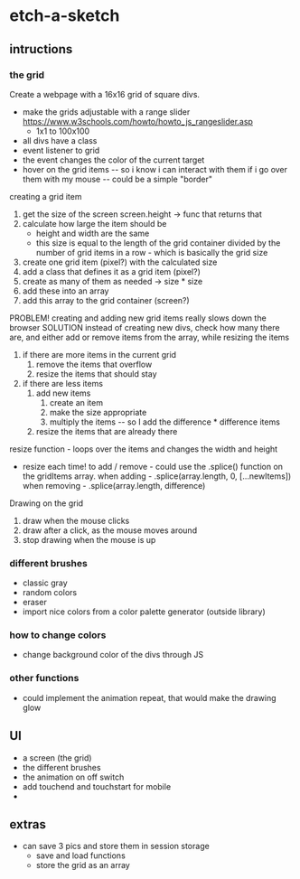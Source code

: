 # etch-a-sketch

## intructions

### the grid
Create a webpage with a 16x16 grid of square divs.
- make the grids adjustable with a range slider https://www.w3schools.com/howto/howto_js_rangeslider.asp
    - 1x1 to 100x100
- all divs have a class
- event listener to grid
- the event changes the color of the current target
- hover on the grid items -- so i know i can interact with them if i go over them with my mouse -- could be a simple "border"

creating a grid item
1. get the size of the screen
    screen.height -> func that returns that
1. calculate how large the item should be
    - height and width are the same
    - this size is equal to the length of the grid container divided by the number of grid items in a row - which is basically the grid size
1. create one grid item (pixel?) with the calculated size 
1. add a class that defines it as a grid item (pixel?)
1. create as many of them as needed -> size * size
1. add these into an array
1. add this array to the grid container (screen?)

PROBLEM!
creating and adding new grid items really slows down the browser
SOLUTION
instead of creating new divs, check how many there are, and either add or remove items from the array, while resizing the items
1. if there are more items in the current grid
    1. remove the items that overflow
    1. resize the items that should stay
1. if there are less items
    1. add new items
        1. create an item
        1. make the size appropriate
        1. multiply the items -- so I add the difference * difference items
    1. resize the items that are already there

resize function - loops over the items and changes the width and height
- resize each time!
to add / remove - could use the .splice() function on the gridItems array.
    when adding - .splice(array.length, 0, [...newItems])
    when removing - .splice(array.length, difference)

Drawing on the grid
1. draw when the mouse clicks
1. draw after a click, as the mouse moves around
1. stop drawing when the mouse is up


### different brushes
- classic gray
- random colors
- eraser
- import nice colors from a color palette generator (outside library)

### how to change colors
- change background color of the divs through JS

### other functions
- could implement the animation repeat, that would make the drawing glow

## UI
- a screen (the grid)
- the different brushes
- the animation on off switch
- add touchend and touchstart for mobile
- 

## extras
- can save 3 pics and store them in session storage
    - save and load functions
    - store the grid as an array